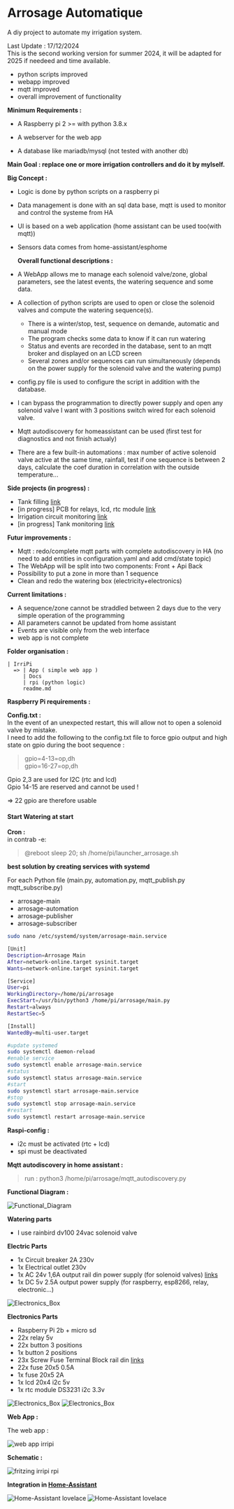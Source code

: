 # Arrosage Automatique

A diy project to automate my irrigation system.  

Last Update : 17/12/2024  
This is the second working version for summer 2024, it will be adapted for 2025 if needeed and time available.

- python scripts improved
- webapp improved
- mqtt improved
- overall improvement of functionality

**Minimum Requirements :**

- A Raspberry pi 2 >= with python 3.8.x

- A webserver for the web app

- A database like mariadb/mysql (not tested with another db)

**Main Goal : replace one or more irrigation controllers and do it by mylself.**    

 **Big Concept :**

- Logic is done by python scripts on a raspberry pi

- Data management is done with an sql data base, mqtt is used to monitor and control the systeme from HA

- UI is based on a web application (home assistant can be used too(with mqtt))

- Sensors data comes from home-assistant/esphome
  
  **Overall functional descriptions :**

- A WebApp allows me to manage each solenoid valve/zone, global parameters, see the latest events, the watering sequence and some data.

- A collection of python scripts are used to open or close the solenoid valves and compute the watering sequence(s). 
  
  - There is a winter/stop, test, sequence on demande, automatic and manual mode
  - The program checks some data to know if it can run watering
  - Status and events are recorded in the database, sent to an mqtt broker and displayed on an LCD screen
  - Several zones and/or sequences can run simultaneously (depends on the power supply for the solenoid valve and the watering pump)

- config.py file is used to configure the script in addition with the database.

- I can bypass the programmation to directly power supply and open any solenoid valve I want with 3 positions switch wired for each solenoid valve.

- Mqtt autodiscovery for homeassistant can be used (first test for diagnostics and not finish actualy)

- There are a few built-in automations : max number of active solenoid valve active at the same time, rainfall, test if one sequence is between 2 days,  calculate the coef duration in correlation with the outside temperature...

**Side projects (in progress) :**

- Tank filling  [link](https://github.com/NicoDupont/esp_remplissage_cuve)
- [in progress] PCB for relays, lcd, rtc module [link](https://github.com/NicoDupont/PCB/tree/main/arrosage)
- Irrigation circuit monitoring  [link](https://github.com/NicoDupont/Monitoring_Arrosage)
- [in progress] Tank monitoring  [link](https://github.com/NicoDupont/Monitoring_Cuve_Arrosage)

**Futur improvements :**

- Mqtt : redo/complete mqtt parts with complete autodiscovery in HA (no need to add entities in configuration.yaml and add cmd/state topic)
- The WebApp will be split into two components: Front + Api Back
- Possibility to put a zone in more than 1 sequence
- Clean and redo the watering box (electricity+electronics)

**Current limitations :**

- A sequence/zone cannot be straddled between 2 days due to the very simple operation of the programming
- All parameters cannot be updated from home assistant
- Events are visible only from the web interface
- web app is not complete

**Folder organisation :**

    | IrriPi
      => | App ( simple web app )
         | Docs  
         | rpi (python logic)
         readme.md

**Raspberry Pi requirements :** 

<b>Config.txt :</b>  
In the event of an unexpected restart, this will allow not to open a solenoid valve by mistake.  
I need to add the following to the config.txt file to force gpio output and high state on gpio during the boot sequence :    

> gpio=4-13=op,dh  
> gpio=16-27=op,dh 

Gpio 2,3 are used for I2C (rtc and lcd)  
Gpio 14-15 are reserved and cannot be used !   

=> 22 gpio are therefore usable  

#### Start Watering at start

<b>Cron :</b>  
in contrab -e:

> @reboot sleep 20; sh /home/pi/launcher_arrosage.sh

<b>best solution by creating services with systemd</b>

For each Python file (main.py, automation.py, mqtt_publish.py mqtt_subscribe.py)

- arrosage-main
- arrosage-automation
- arrosage-publisher
- arrosage-subscriber

```bash
sudo nano /etc/systemd/system/arrosage-main.service

[Unit]
Description=Arrosage Main
After=network-online.target sysinit.target
Wants=network-online.target sysinit.target

[Service]
User=pi
WorkingDirectory=/home/pi/arrosage
ExecStart=/usr/bin/python3 /home/pi/arrosage/main.py
Restart=always
RestartSec=5

[Install]
WantedBy=multi-user.target

#update systemed
sudo systemctl daemon-reload
#enable service
sudo systemctl enable arrosage-main.service
#status
sudo systemctl status arrosage-main.service
#start
sudo systemctl start arrosage-main.service
#stop
sudo systemctl stop arrosage-main.service
#restart
sudo systemctl restart arrosage-main.service
```

<b>Raspi-config :</b>  

- i2c must be activated (rtc + lcd)
- spi must be deactivated  

<b>Mqtt autodiscovery in home assistant :</b>    

> run : python3 /home/pi/arrosage/mqtt_autodiscovery.py     

**Functional Diagram :**

![Functional_Diagram](https://github.com/NicoDupont/Arrosage-Automatique/blob/main/doc/irripi.png)

**Watering parts**

- I use rainbird dv100 24vac solenoid valve

**Electric Parts**

- 1x Circuit breaker 2A 230v
- 1x Electrical outlet 230v
- 1x AC 24v 1,6A output rail din power supply (for solenoid valves) [links](https://www.amazon.fr/gp/product/B00F4QIL06/ref=ppx_yo_dt_b_asin_title_o02_s00?ie=UTF8&psc=1)
- 1x DC 5v 2.5A output power supply (for raspberry, esp8266, relay, electronic...)

![Electronics_Box](https://github.com/NicoDupont/Arrosage-Automatique/blob/main/doc/electric_box.jpg)

**Electronics Parts**

- Raspberry Pi 2b + micro sd 
- 22x relay 5v
- 22x button 3 positions
- 1x button 2 positions
- 23x Screw Fuse Terminal Block rail din [links](https://fr.aliexpress.com/item/32957557760.html?spm=a2g0o.order_list.0.0.21ef5e5bLPmCsD&gatewayAdapt=glo2fra)
- 22x fuse 20x5 0.5A
- 1x fuse 20x5 2A
- 1x lcd 20x4 i2c 5v
- 1x rtc module DS3231 i2c 3.3v

![Electronics_Box](https://github.com/NicoDupont/Arrosage-Automatique/blob/main/doc/electronics_box.jpg)
![Electronics_Box](https://github.com/NicoDupont/Arrosage-Automatique/blob/main/doc/electronics_box2.jpg)

**Web App :**

The web app  :  

![web app irripi](https://github.com/NicoDupont/Arrosage-Automatique/blob/main/doc/webapp1.png)


**Schematic :**

![fritzing irripi rpi](https://github.com/NicoDupont/Arrosage-Automatique/blob/main/doc/irripi_bb.png)

**Integration in [Home-Assistant](https://www.home-assistant.io/)**

![Home-Assistant lovelace](https://github.com/NicoDupont/Arrosage-Automatique/blob/main/doc/lovelace.png)
![Home-Assistant lovelace](https://github.com/NicoDupont/Arrosage-Automatique/blob/main/doc/mqtt.png)

